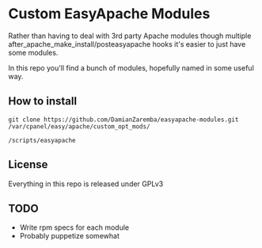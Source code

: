 Custom EasyApache Modules
=========================

Rather than having to deal with 3rd party Apache modules though multiple after_apache_make_install/posteasyapache hooks it's easier to just have some modules.

In this repo you'll find a bunch of modules, hopefully named in some useful way.

How to install
--------------

`git clone https://github.com/DamianZaremba/easyapache-modules.git /var/cpanel/easy/apache/custom_opt_mods/`

`/scripts/easyapache`

License
-------

Everything in this repo is released under GPLv3

TODO
----

* Write rpm specs for each module
* Probably puppetize somewhat